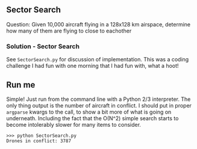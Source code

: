 ## Sector Search
Question: Given 10,000 aircraft flying in a 128x128 km airspace, determine how many of them are flying to close to eachother

### Solution - Sector Search
See `SectorSearch.py` for discussion of implementation. This was a coding challenge I had fun with one morning that I had fun with, what a hoot!

## Run me 
Simple! Just run from the command line with a Python 2/3 interpreter. The only thing output is the number of aircraft in conflict. I should put in proper `argparse` kwargs to the call, to show a bit more of what is going on underneath. Including the fact that the O(N^2) simple search starts to become intolerably slower for many items to consider. 

```
>>> python SectorSearch.py
Drones in conflict: 3787
```